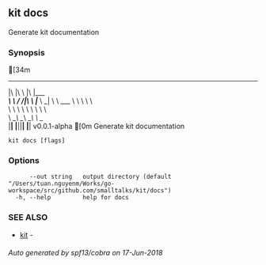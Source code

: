 ## kit docs

Generate kit documentation

### Synopsis

[34m
   ___  __    ___  _________
  |\  \|\  \ |\  \|\___   ___\
  \ \  \/  /|\ \  \|___ \  \_|
   \ \   ___  \ \  \   \ \  \
    \ \  \\ \  \ \  \   \ \  \
     \ \__\\ \__\ \__\   \ \__\
      \|__| \|__|\|__|    \|__|  v0.0.1-alpha
[0m
Generate kit documentation

```
kit docs [flags]
```

### Options

```
      --out string   output directory (default "/Users/tuan.nguyenm/Works/go-workspace/src/github.com/smalltalks/kit/docs")
  -h, --help         help for docs
```

### SEE ALSO

* [kit](kit.md)	 - 

###### Auto generated by spf13/cobra on 17-Jun-2018
